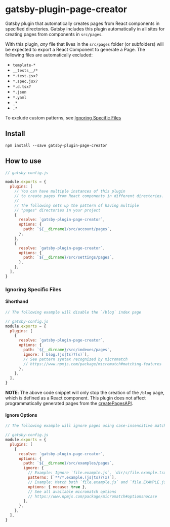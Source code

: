 # gatsby-plugin-page-creator

Gatsby plugin that automatically creates pages from React components in specified directories. Gatsby
includes this plugin automatically in all sites for creating pages from components in `src/pages`.

With this plugin, _any_ file that lives in the `src/pages` folder (or subfolders) will be expected to export a React Component to generate a Page. The following files are automatically excluded:

- `template-*`
- `__tests__/*`
- `*.test.jsx?`
- `*.spec.jsx?`
- `*.d.tsx?`
- `*.json`
- `*.yaml`
- `_*`
- `.*`

To exclude custom patterns, see [Ignoring Specific Files](#ignoring-specific-files)

## Install

`npm install --save gatsby-plugin-page-creator`

## How to use

```javascript
// gatsby-config.js

module.exports = {
  plugins: [
    // You can have multiple instances of this plugin
    // to create pages from React components in different directories.
    //
    // The following sets up the pattern of having multiple
    // "pages" directories in your project
    {
      resolve: `gatsby-plugin-page-creator`,
      options: {
        path: `${__dirname}/src/account/pages`,
      },
    },
    {
      resolve: `gatsby-plugin-page-creator`,
      options: {
        path: `${__dirname}/src/settings/pages`,
      },
    },
  ],
}
```

### Ignoring Specific Files

#### Shorthand

```javascript
// The following example will disable the `/blog` index page

// gatsby-config.js
module.exports = {
  plugins: [
    {
      resolve: `gatsby-plugin-page-creator`,
      options: {
        path: `${__dirname}/src/indexes/pages`,
        ignore: [`blog.(js|ts)?(x)`],
        // See pattern syntax recognized by micromatch
        // https://www.npmjs.com/package/micromatch#matching-features
      },
    },
  ],
}
```

**NOTE**: The above code snippet will only stop the creation of the `/blog` page, which is defined as a React component.
This plugin does not affect programmatically generated pages from the [createPagesAPI](https://www.gatsbyjs.org/docs/node-apis/#createPages).

#### Ignore Options

```javascript
// The following example will ignore pages using case-insensitive matching

// gatsby-config.js
module.exports = {
  plugins: [
    {
      resolve: `gatsby-plugin-page-creator`,
      options: {
        path: `${__dirname}/src/examples/pages`,
        ignore: {
          // Example: Ignore `file.example.js`, `dir/s/file.example.tsx`
          patterns: [`**/*.example.(js|ts)?(x)`],
          // Example: Match both `file.example.js` and `file.EXAMPLE.js`
          options: { nocase: true },
          // See all available micromatch options
          // https://www.npmjs.com/package/micromatch#optionsnocase
        },
      },
    },
  ],
}
```

